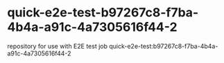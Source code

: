 # quick-e2e-test-b97267c8-f7ba-4b4a-a91c-4a7305616f44-2
repository for use with E2E test job quick-e2e-test:b97267c8-f7ba-4b4a-a91c-4a7305616f44-2
